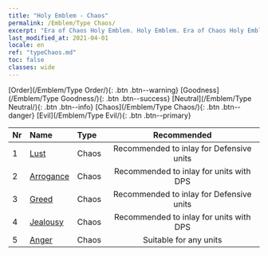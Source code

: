 ```yaml
---
title: "Holy Emblem - Chaos"
permalink: /Emblem/Type Chaos/
excerpt: "Era of Chaos Holy Emblem. Holy Emblem. Era of Chaos Holy Emblem Chaos. Era of Chaos Chaos"
last_modified_at: 2021-04-01
locale: en
ref: "typeChaos.md"
toc: false
classes: wide
---
```


  [Order](/Emblem/Type Order/){: .btn .btn--warning}   [Goodness](/Emblem/Type Goodness/){: .btn .btn--success}   [Neutral](/Emblem/Type Neutral/){: .btn .btn--info}   [Chaos](/Emblem/Type Chaos/){: .btn .btn--danger}   [Evil](/Emblem/Type Evil/){: .btn .btn--primary} 

  |  Nr  |             Name            |    Type    |   Recommended   |
  |:-----|:----------------------------|:-----------|:---------------:|
  | 1 | [Lust](/Emblem/Lust/) | Chaos | Recommended to inlay for Defensive units | 
  | 2 | [Arrogance](/Emblem/Arrogance/) | Chaos | Recommended to inlay for units with DPS | 
  | 3 | [Greed](/Emblem/Greed/) | Chaos | Recommended to inlay for Defensive units | 
  | 4 | [Jealousy](/Emblem/Jealousy/) | Chaos | Recommended to inlay for units with DPS | 
  | 5 | [Anger](/Emblem/Anger/) | Chaos | Suitable for any units | 
